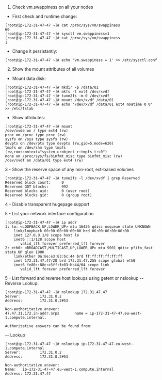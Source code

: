 1. Check vm.swappiness on all your nodes
- First check and runtime change:
```
[root@ip-172-31-47-47 ~]# cat /proc/sys/vm/swappiness
60
[root@ip-172-31-47-47 ~]# sysctl vm.swappiness=1
[root@ip-172-31-47-47 ~]# cat /proc/sys/vm/swappiness
1
```
- Change it persistantly:
```
[root@ip-172-31-47-47 ~]# echo 'vm.swappiness = 1' >> /etc/sysctl.conf
```
2. Show the mount attributes of all volumes
- Mount data disk:
```
[root@ip-172-31-47-47 ~]# mkdir -p /data/01
[root@ip-172-31-47-47 ~]# mkfs -t ext4 /dev/xvdf
[root@ip-172-31-47-47 ~]# tune2fs -m 0 /dev/xvdf
[root@ip-172-31-47-47 ~]# mount /dev/xvdf /data/01
[root@ip-172-31-47-47 ~]# echo '/dev/xvdf /data/01 ext4 noatime 0 0' >> /etc/fstab
```
- Show attributes:
```
[root@ip-172-31-47-47 ~]# mount
/dev/xvde on / type ext4 (rw)
proc on /proc type proc (rw)
sysfs on /sys type sysfs (rw)
devpts on /dev/pts type devpts (rw,gid=5,mode=620)
tmpfs on /dev/shm type tmpfs (rw,rootcontext="system_u:object_r:tmpfs_t:s0")
none on /proc/sys/fs/binfmt_misc type binfmt_misc (rw)
/dev/xvdf on /data/01 type ext4 (rw)
```
3 - Show the reserve space of any non-root, ext-based volumes
```
[root@ip-172-31-47-47 ~]# tune2fs -l /dev/xvdf | grep Reserved
Reserved block count:     0
Reserved GDT blocks:      992
Reserved blocks uid:      0 (user root)
Reserved blocks gid:      0 (group root)
```
4 - Disable transparent hugepage support

5 - List your network interface configuration
```
[root@ip-172-31-47-47 ~]# ip addr
1: lo: <LOOPBACK,UP,LOWER_UP> mtu 16436 qdisc noqueue state UNKNOWN
    link/loopback 00:00:00:00:00:00 brd 00:00:00:00:00:00
    inet 127.0.0.1/8 scope host lo
    inet6 ::1/128 scope host
       valid_lft forever preferred_lft forever
2: eth0: <BROADCAST,MULTICAST,UP,LOWER_UP> mtu 9001 qdisc pfifo_fast state UP qlen 1000
    link/ether 0a:8e:e3:83:bc:44 brd ff:ff:ff:ff:ff:ff
    inet 172.31.47.47/20 brd 172.31.47.255 scope global eth0
    inet6 fe80::88e:e3ff:fe83:bc44/64 scope link
       valid_lft forever preferred_lft forever
```
5 - List forward and reverse host lookups using getent or nslookup
-- Reverse Lookup:
```
[root@ip-172-31-47-47 ~]# nslookup 172.31.47.47
Server:         172.31.0.2
Address:        172.31.0.2#53

Non-authoritative answer:
47.47.31.172.in-addr.arpa       name = ip-172-31-47-47.eu-west-1.compute.internal.

Authoritative answers can be found from:

```
-- Lookup
```
[root@ip-172-31-47-47 ~]# nslookup ip-172-31-47-47.eu-west-1.compute.internal
Server:         172.31.0.2
Address:        172.31.0.2#53

Non-authoritative answer:
Name:   ip-172-31-47-47.eu-west-1.compute.internal
Address: 172.31.47.47
```